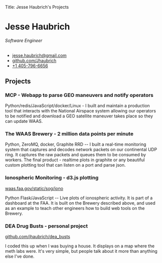 Title:  Jesse Haubrich's Projects
# Jesse Haubrich
###### Software Engineer

<div id="contact">

* [jesse.haubrich@gmail.com](mailto:jesse.haubrich@gmail.com)
* [github.com/Jhaubrich](http://github.com/jhaubrich)
* [+1 405-796-6656](tel:+14057966656)

</div>

## Projects

### MCP - Webapp to parse GEO maneuvers and notify operators

Python/redis/JavaScript/docker/Linux - I built and maintain a
production tool that interacts with the National Airspace system
allowing our operators to be notified and download a GEO satellite
maneuver takes place so they can update WAAS.

### The WAAS Brewery - 2 million data points per minute

Python, ZeroMQ, docker, Graphite RRD -- I built a real-time monitoring
 system that captures and decodes network packets on our continental
 UDP ring. It captures the raw packets and queues them to be consumed
 by workers. The final product - realtime plots in graphite or any
 beautiful custom plotting tool that can listen on a port and parse
 json.

### Ionospheric Monitoring - d3.js plotting
[waas.faa.gov/static/sog/iono](http://waas.faa.gov/static/sog/iono/)

Python Flask/JavaScript -- Live plots of ionospheric activity. It is
part of a dashboard at the FAA. It is built on the Brewery described
above, and used as an example to teach other engineers how to build
web tools on the Brewery.

### DEA Drug Busts - personal project

[github.com/jhaubrich/dea_busts](https://github.com/jhaubrich/dea_busts)

I coded this up when I was buying a house. It displays on a map where
the meth labs were. It's very simple, but people talk about it more
than anything else I've done.


<link rel="stylesheet" href="https://maxcdn.bootstrapcdn.com/bootstrap/4.0.0/css/bootstrap.min.css" integrity="sha384-Gn5384xqQ1aoWXA+058RXPxPg6fy4IWvTNh0E263XmFcJlSAwiGgFAW/dAiS6JXm" crossorigin="anonymous">
<link rel="stylesheet" href="my.css" >
